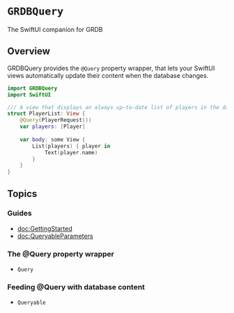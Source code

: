 # ``GRDBQuery``

The SwiftUI companion for GRDB

## Overview

GRDBQuery provides the `@Query` property wrapper, that lets your SwiftUI views automatically update their content when the database changes.

```swift
import GRDBQuery
import SwiftUI

/// A view that displays an always up-to-date list of players in the database.
struct PlayerList: View {
    @Query(PlayerRequest())
    var players: [Player]
    
    var body: some View {
        List(players) { player in
            Text(player.name)
        }
    }
}
```

## Topics

### Guides

- <doc:GettingStarted>
- <doc:QueryableParameters>

### The @Query property wrapper

- ``Query``

### Feeding @Query with database content

- ``Queryable``
